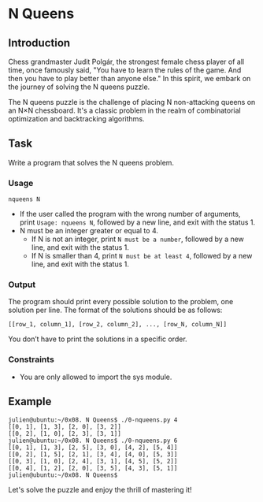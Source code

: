 # N Queens

## Introduction
Chess grandmaster Judit Polgár, the strongest female chess player of all time, once famously said, "You have to learn the rules of the game. And then you have to play better than anyone else." In this spirit, we embark on the journey of solving the N queens puzzle.

The N queens puzzle is the challenge of placing N non-attacking queens on an N×N chessboard. It's a classic problem in the realm of combinatorial optimization and backtracking algorithms.

## Task
Write a program that solves the N queens problem.

### Usage
```
nqueens N
```
* If the user called the program with the wrong number of arguments, print `Usage: nqueens N`, followed by a new line, and exit with the status 1.
* N must be an integer greater or equal to 4.
  * If N is not an integer, print `N must be a number`, followed by a new line, and exit with the status 1.
  * If N is smaller than 4, print `N must be at least 4`, followed by a new line, and exit with the status 1.

### Output
The program should print every possible solution to the problem, one solution per line. The format of the solutions should be as follows:
```
[[row_1, column_1], [row_2, column_2], ..., [row_N, column_N]]
```
You don’t have to print the solutions in a specific order.

### Constraints
* You are only allowed to import the sys module.

## Example
```
julien@ubuntu:~/0x08. N Queens$ ./0-nqueens.py 4
[[0, 1], [1, 3], [2, 0], [3, 2]]
[[0, 2], [1, 0], [2, 3], [3, 1]]
julien@ubuntu:~/0x08. N Queens$ ./0-nqueens.py 6
[[0, 1], [1, 3], [2, 5], [3, 0], [4, 2], [5, 4]]
[[0, 2], [1, 5], [2, 1], [3, 4], [4, 0], [5, 3]]
[[0, 3], [1, 0], [2, 4], [3, 1], [4, 5], [5, 2]]
[[0, 4], [1, 2], [2, 0], [3, 5], [4, 3], [5, 1]]
julien@ubuntu:~/0x08. N Queens$
```

Let's solve the puzzle and enjoy the thrill of mastering it!